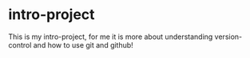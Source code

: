 # intro-project

This is my intro-project, for me it is more about understanding version-control and how to use git and github!
